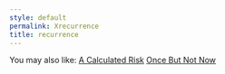 ```yaml
---
style: default
permalink: Xrecurrence
title: recurrence
---
```

You may also like:
[A Calculated Risk](http://scp-wiki.net/a-calculated-risk)
[Once But Not Now](http://scp-wiki.net/once-but-not-now)